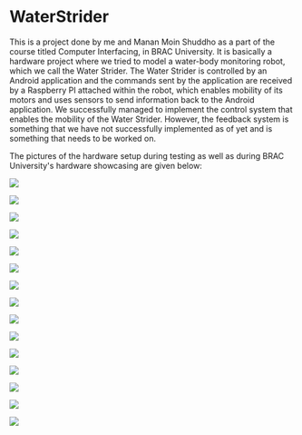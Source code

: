 # WaterStrider

This is a project done by me and Manan Moin Shuddho as a part of the course titled Computer Interfacing, in BRAC University. It is
basically a hardware project where we tried to model a water-body monitoring robot, which we call the Water Strider. The Water Strider is 
controlled by an Android application and the commands sent by the application are received by a Raspberry PI attached within the robot, 
which enables mobility of its motors and uses sensors to send information back to the Android application. We successfully managed to
implement the control system that enables the mobility of the Water Strider. However, the feedback system is something that we have not
successfully implemented as of yet and is something that needs to be worked on.

The pictures of the hardware setup during testing as well as during BRAC University's hardware showcasing are given below:

![](HardwarePhotos/72572767_463071884305958_5112302188063883264_n.jpg)

![](HardwarePhotos/72851954_667607367063354_8096764315106803712_n.jpg)

![](HardwarePhotos/73024299_2375450716031321_4206509214723473408_n.jpg)

![](HardwarePhotos/73040522_506275773289919_6637070978927034368_n.jpg)

![](HardwarePhotos/73524512_483160268939036_1153262460585639936_n.jpg)

![](HardwarePhotos/74216746_2368653730064232_7801106944067895296_n.jpg)

![](HardwarePhotos/74450520_409213026433041_6301325379579674624_n.jpg)

![](HardwarePhotos/75292988_413397669323359_1263057084690202624_n.jpg)

![](HardwarePhotos/75450074_445059589698063_2941874515531005952_n.jpg)

![](HardwarePhotos/IMG_20180402_120903.jpg)

![](HardwarePhotos/IMG_20180402_150801.jpg)

![](HardwarePhotos/IMG_20180402_150822.jpg)

![](HardwarePhotos/IMG_20180402_150823.jpg)

![](HardwarePhotos/IMG_20180402_150835.jpg)

![](HardwarePhotos/IMG_20180402_150845.jpg)
